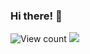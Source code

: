 ### Hi there! 👋
![View count](https://github-view-count.herokuapp.com/counter.png)
![](https://komarev.com/ghpvc/?username=baraklevy20)

<!--
**baraklevy20/baraklevy20** is a ✨ _special_ ✨ repository because its `README.md` (this file) appears on your GitHub profile.

Here are some ideas to get you started:

- 🔭 I’m currently working on ...
- 🌱 I’m currently learning ...
- 👯 I’m looking to collaborate on ...
- 🤔 I’m looking for help with ...
- 💬 Ask me about ...
- 📫 How to reach me: ...
- 😄 Pronouns: ...
- ⚡ Fun fact: ...
-->
